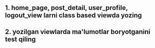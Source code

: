 ## 1. home_page, post_detail, user_profile, logout_view larni class based  viewda yozing 
## 2. yozilgan viewlarda ma'lumotlar boryotganini test qiling
